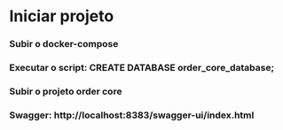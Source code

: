 # Iniciar projeto
### Subir o docker-compose
### Executar o script: CREATE DATABASE order_core_database;
### Subir o projeto order core
### Swagger: http://localhost:8383/swagger-ui/index.html